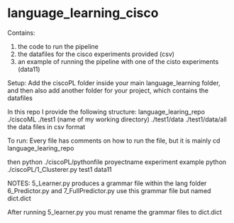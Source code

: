 # language_learning_cisco

Contains:
1. the code to run the pipeline
2. the datafiles for the cisco experiments provided (csv)
3. an example of running the pipeline with one of the cisto experiments (data11)

Setup:
Add the ciscoPL folder inside your main language_learning folder, and then also add another folder for your project, which contains the datafiles

In this repo I provide the following structure:
language_learing_repo
./ciscoML
./test1 (name of my working directory)
./test1/data
./test1/data/all the data files in csv format

To run:
Every file has comments on how to run the file, but it is mainly 
cd language_learing_repo

then
python ./ciscoPL/pythonfile proyectname experiment
example
python ./ciscoPL/1_Clusterer.py test1 data11

NOTES:
5_Learner.py produces a grammar file within the lang folder
6_Predictor.py and 7_FullPredictor.py use this grammar file but named dict.dict

After running 5_learner.py you must rename the grammar files to dict.dict
